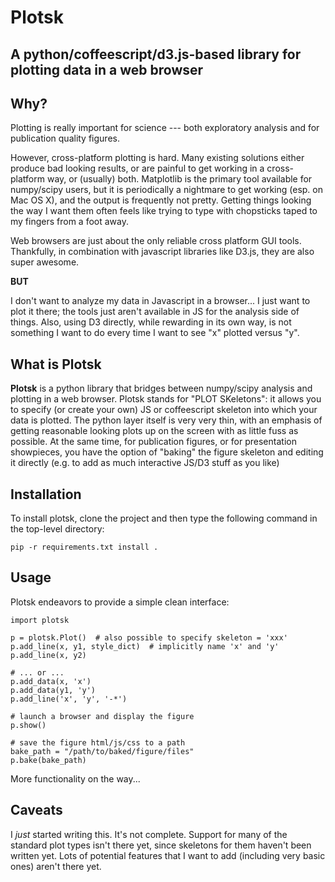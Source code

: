 # Plotsk

## A python/coffeescript/d3.js-based library for plotting data in a web browser

## Why?

Plotting is really important for science --- both exploratory analysis and for publication quality figures.

However, cross-platform plotting is hard.  Many existing solutions either produce bad looking results, or are painful to get working in a cross-platform way, or (usually) both.  Matplotlib is the primary tool available for numpy/scipy users, but it is periodically a nightmare to get working (esp. on Mac OS X), and the output is frequently not pretty.  Getting things looking the way I want them often feels like trying to type with chopsticks taped to my fingers from a foot away.

Web browsers are just about the only reliable cross platform GUI tools.  Thankfully, in combination with javascript libraries like D3.js, they are also super awesome.

**BUT**

I don't want to analyze my data in Javascript in a browser... I just want to plot it there; the tools just aren't available in JS for the analysis side of things. Also, using D3 directly, while rewarding in its own way, is not something I want to do every time I want to see "x" plotted versus "y".

## What is Plotsk

**Plotsk** is a python library that bridges between numpy/scipy analysis and plotting in a web browser.  Plotsk stands for "PLOT SKeletons": it allows you to specify (or create your own) JS or coffeescript skeleton into which your data is plotted.  The python layer itself is very very thin, with an emphasis of getting reasonable looking plots up on the screen with as little fuss as possible.  At the same time, for publication figures, or for presentation showpieces, you have the option of "baking" the figure skeleton and editing it directly (e.g. to add as much interactive JS/D3 stuff as you like)

## Installation

To install plotsk, clone the project and then type the following command in the top-level directory:
  
    pip -r requirements.txt install .

## Usage

Plotsk endeavors to provide a simple clean interface:

    import plotsk
  
    p = plotsk.Plot()  # also possible to specify skeleton = 'xxx'
    p.add_line(x, y1, style_dict)  # implicitly name 'x' and 'y'
    p.add_line(x, y2)

    # ... or ...
    p.add_data(x, 'x')
    p.add_data(y1, 'y')
    p.add_line('x', 'y', '-*')

    # launch a browser and display the figure
    p.show()

    # save the figure html/js/css to a path
    bake_path = "/path/to/baked/figure/files"
    p.bake(bake_path)
  
More functionality on the way...

## Caveats

I *just* started writing this.  It's not complete.  Support for many of the standard plot types isn't there yet, since skeletons for them haven't been written yet.  Lots of potential features that I want to add (including very basic ones) aren't there yet.
